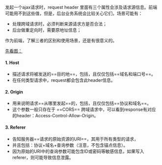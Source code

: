 发起一个ajax请求时，request header 里面有三个属性会涉及请求源信息。前端可能用不到这些值，但是，后台业务系统会比较关心它们，场景可能有：
- 处理跨域请求时，必须判断来源请求方是否合法；
- 后台做重定向时，需要原地址信息；

作为前端，了解三者的区别和使用场景，还是有很意义的。

[先看图：](https://upload-images.jianshu.io/upload_images/25750-05d5812b7dc7f995.png?imageMogr2/auto-orient/strip|imageView2/2/w/1054/format/webp)

#### 1. Host
- 描述请求将被发送的==目的地==，包括，且仅仅包括==域名和端口号==。
- 在任何类型请求中，request都会包含此header信息。

#### 2. Origin
- 用来说明请求==从哪里发起==的，包括，且仅仅包括==协议和域名==。
- 这个参数一般只存在于 ==CORS== 跨域请求中，可以看到response有对应的header：Access-Control-Allow-Origin。

#### 3. Referer
- 告知服务器==请求的原始资源的URI==，其用于所有类型的请求，
- 并且包括：协议+域名+查询参数（注意，不包含锚点信息）。
- 因为原始的URI中的查询参数可能包含ID或密码等敏感信息，如果写入referer，则可能导致信息泄露。




